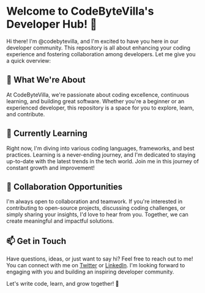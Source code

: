 # Welcome to CodeByteVilla's Developer Hub! 👋

Hi there! I'm @codebytevilla, and I'm excited to have you here in our developer community.
This repository is all about enhancing your coding experience and fostering collaboration among developers. Let me give you a quick overview:

## 👀 What We're About

At CodeByteVilla, we're passionate about coding excellence, continuous learning, and building great software.
Whether you're a beginner or an experienced developer, this repository is a space for you to explore, learn, and contribute.

## 🌱 Currently Learning

Right now, I'm diving into various coding languages, frameworks, and best practices.
Learning is a never-ending journey, and I'm dedicated to staying up-to-date with the latest trends in the tech world.
Join me in this journey of constant growth and improvement!

## 💞️ Collaboration Opportunities

I'm always open to collaboration and teamwork.
If you're interested in contributing to open-source projects, discussing coding challenges, or simply sharing your insights, I'd love to hear from you. Together, we can create meaningful and impactful solutions.

## 📫 Get in Touch

Have questions, ideas, or just want to say hi? Feel free to reach out to me! You can connect with me on [Twitter](https://twitter.com/Shubham88458950) or [LinkedIn](www.linkedin.com/in/shubham-mahadik-ios).
I'm looking forward to engaging with you and building an inspiring developer community.

Let's write code, learn, and grow together! 🚀

<!---
codebytevilla/codebytevilla is a ✨ special ✨ repository because its `README.md` (this file) appears on your GitHub profile.
You can click the Preview link to take a look at your changes.
--->
